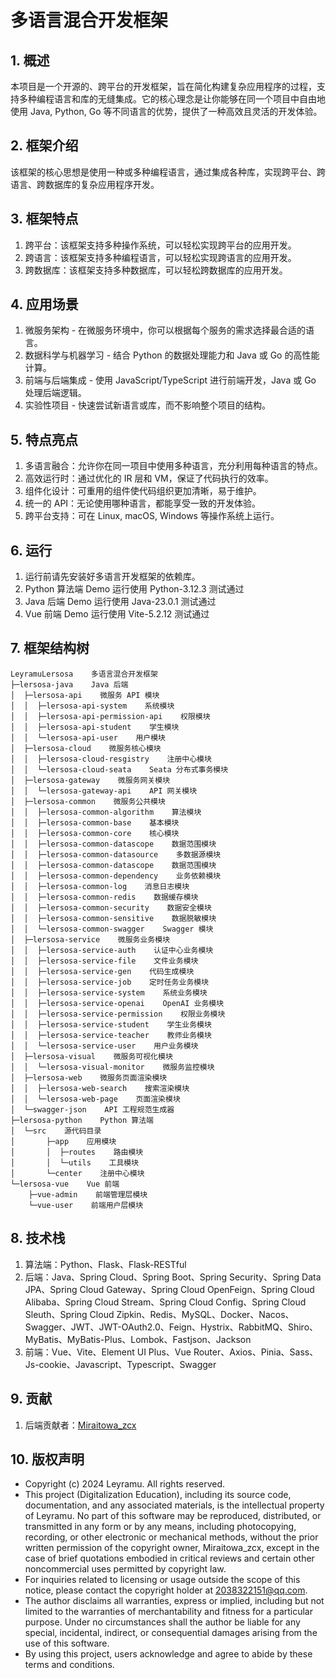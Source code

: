 # 多语言混合开发框架

## 1. 概述

本项目是一个开源的、跨平台的开发框架，旨在简化构建复杂应用程序的过程，支持多种编程语言和库的无缝集成。它的核心理念是让你能够在同一个项目中自由地使用
Java, Python, Go 等不同语言的优势，提供了一种高效且灵活的开发体验。

## 2. 框架介绍

该框架的核心思想是使用一种或多种编程语言，通过集成各种库，实现跨平台、跨语言、跨数据库的复杂应用程序开发。

## 3. 框架特点

1. 跨平台：该框架支持多种操作系统，可以轻松实现跨平台的应用开发。
2. 跨语言：该框架支持多种编程语言，可以轻松实现跨语言的应用开发。
3. 跨数据库：该框架支持多种数据库，可以轻松跨数据库的应用开发。

## 4. 应用场景

1. 微服务架构 - 在微服务环境中，你可以根据每个服务的需求选择最合适的语言。
2. 数据科学与机器学习 - 结合 Python 的数据处理能力和 Java 或 Go 的高性能计算。
3. 前端与后端集成 - 使用 JavaScript/TypeScript 进行前端开发，Java 或 Go 处理后端逻辑。
4. 实验性项目 - 快速尝试新语言或库，而不影响整个项目的结构。

## 5. 特点亮点

1. 多语言融合：允许你在同一项目中使用多种语言，充分利用每种语言的特点。
2. 高效运行时：通过优化的 IR 层和 VM，保证了代码执行的效率。
3. 组件化设计：可重用的组件使代码组织更加清晰，易于维护。
4. 统一的 API：无论使用哪种语言，都能享受一致的开发体验。
5. 跨平台支持：可在 Linux, macOS, Windows 等操作系统上运行。

## 6. 运行

1. 运行前请先安装好多语言开发框架的依赖库。
2. Python 算法端 Demo 运行使用 Python-3.12.3 测试通过
3. Java 后端 Demo 运行使用 Java-23.0.1 测试通过
4. Vue 前端 Demo 运行使用 Vite-5.2.12 测试通过

## 7. 框架结构树

``` tree
LeyramuLersosa    多语言混合开发框架
├─lersosa-java    Java 后端
│  ├─lersosa-api    微服务 API 模块
│  │  ├─lersosa-api-system    系统模块
│  │  ├─lersosa-api-permission-api    权限模块
│  │  ├─lersosa-api-student    学生模块
│  │  └─lersosa-api-user    用户模块
│  ├─lersosa-cloud    微服务核心模块
│  │  ├─lersosa-cloud-resgistry    注册中心模块
│  │  └─lersosa-cloud-seata    Seata 分布式事务模块
│  ├─lersosa-gateway    微服务网关模块
│  │  └─lersosa-gateway-api    API 网关模块
│  ├─lersosa-common    微服务公共模块
│  │  ├─lersosa-common-algorithm    算法模块
│  │  ├─lersosa-common-base    基本模块
│  │  ├─lersosa-common-core    核心模块
│  │  ├─lersosa-common-datascope    数据范围模块
│  │  ├─lersosa-common-datasource    多数据源模块
│  │  ├─lersosa-common-datascope    数据范围模块
│  │  ├─lersosa-common-dependency    业务依赖模块
│  │  ├─lersosa-common-log    消息日志模块
│  │  ├─lersosa-common-redis    数据缓存模块
│  │  ├─lersosa-common-security    数据安全模块
│  │  ├─lersosa-common-sensitive    数据脱敏模块
│  │  └─lersosa-common-swagger    Swagger 模块
│  ├─lersosa-service    微服务业务模块
│  │  ├─lersosa-service-auth    认证中心业务模块
│  │  ├─lersosa-service-file    文件业务模块
│  │  ├─lersosa-service-gen    代码生成模块
│  │  ├─lersosa-service-job    定时任务业务模块
│  │  ├─lersosa-service-system    系统业务模块
│  │  ├─lersosa-service-openai    OpenAI 业务模块
│  │  ├─lersosa-service-permission    权限业务模块
│  │  ├─lersosa-service-student    学生业务模块
│  │  ├─lersosa-service-teacher    教师业务模块
│  │  └─lersosa-service-user    用户业务模块
│  ├─lersosa-visual    微服务可视化模块
│  │  └─lersosa-visual-monitor    微服务监控模块
│  ├─lersosa-web    微服务页面渲染模块
│  │  ├─lersosa-web-search    搜索渲染模块
│  │  └─lersosa-web-page    页面渲染模块
│  └─swagger-json    API 工程规范生成器
├─lersosa-python    Python 算法端
│  └─src    源代码目录
│       ├─app    应用模块
│       │  ├─routes    路由模块
│       │  └─utils    工具模块
│       └─center    注册中心模块
└─lersosa-vue    Vue 前端
    ├─vue-admin    前端管理层模块
    └─vue-user    前端用户层模块
```

## 8. 技术栈

1. 算法端：Python、Flask、Flask-RESTful
2. 后端：Java、Spring Cloud、Spring Boot、Spring Security、Spring Data JPA、Spring Cloud Gateway、Spring Cloud OpenFeign、Spring
   Cloud Alibaba、Spring Cloud Stream、Spring Cloud Config、Spring Cloud Sleuth、Spring Cloud
   Zipkin、Redis、MySQL、Docker、Nacos、Swagger、JWT、JWT-OAuth2.0、Feign、Hystrix、RabbitMQ、Shiro、MyBatis、MyBatis-Plus、Lombok、Fastjson、Jackson
3. 前端：Vue、Vite、Element UI Plus、Vue Router、Axios、Pinia、Sass、Js-cookie、Javascript、Typescript、Swagger

## 9. 贡献

1. 后端贡献者：[Miraitowa_zcx](https://github.com/Miraitowa-zcx)

## 10. 版权声明

* Copyright (c) 2024 Leyramu. All rights reserved.
* This project (Digitalization Education), including its source code, documentation, and any associated materials, is
  the intellectual property of Leyramu. No part of this software may be reproduced, distributed, or transmitted in any
  form or by any means, including photocopying, recording, or other electronic or mechanical methods, without the prior
  written permission of the copyright owner, Miraitowa_zcx, except in the case of brief quotations embodied in critical
  reviews and certain other noncommercial uses permitted by copyright law.
* For inquiries related to licensing or usage outside the scope of this notice, please contact the copyright holder at
  2038322151@qq.com.
* The author disclaims all warranties, express or implied, including but not limited to the warranties of
  merchantability and fitness for a particular purpose. Under no circumstances shall the author be liable for any
  special, incidental, indirect, or consequential damages arising from the use of this software.
* By using this project, users acknowledge and agree to abide by these terms and conditions.
